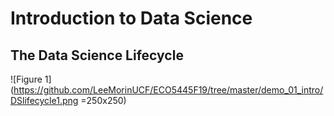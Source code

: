 # Introduction to Data Science



## The Data Science Lifecycle

![Figure 1](https://github.com/LeeMorinUCF/ECO5445F19/tree/master/demo_01_intro/DSlifecycle1.png =250x250)

